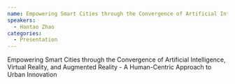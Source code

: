 ```yaml
--- 
name: Empowering Smart Cities through the Convergence of Artificial Intelligence, Virtual Reality, and Augmented Reality - A Human-Centric Approach to Urban Innovation 
speakers: 
  - Hantao Zhao 
categories:
  - Presentation
---
```


Empowering Smart Cities through the Convergence of Artificial Intelligence, Virtual Reality, and Augmented Reality - A Human-Centric Approach to Urban Innovation